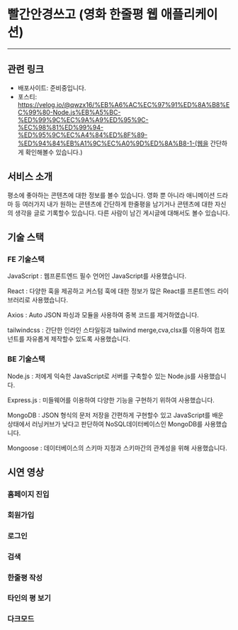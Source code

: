 # 빨간안경쓰고 (영화 한줄평 웹 애플리케이션)

---

## 관련 링크

- 배포사이트: 준비중입니다.
- 포스티: https://velog.io/@qwzx16/%EB%A6%AC%EC%97%91%ED%8A%B8%EC%99%80-Node.js%EB%A5%BC-%ED%99%9C%EC%9A%A9%ED%95%9C-%EC%98%81%ED%99%94-%ED%95%9C%EC%A4%84%ED%8F%89-%ED%94%84%EB%A1%9C%EC%A0%9D%ED%8A%B8-1-(웹을 간단하게 확인해볼수 있습니다.)

## 서비스 소개

평소에 좋아하는 콘텐츠에 대한 정보를 볼수 있습니다.
영화 뿐 아니라 애니메이션 드라마 등 여러가지 내가 원하는 콘텐츠에 간단하게 한줄평을 남기거나 콘텐츠에 대한 자신의 생각을 글로 기록할수 있습니다.
다른 사람이 남긴 게시글에 대해서도 볼수 있습니다.

## 기술 스택

### FE 기술스택

JavaScript : 웹프론트엔드 필수 언어인 JavaScript를 사용했습니다.

React : 다양한 훅을 제공하고 커스텀 훅에 대한 정보가 많은 React를 프론트엔드 라이브러리로 사용했습니다.

Axios : Auto JSON 파싱과 모듈을 사용하여 중복 코드를 제거하였습니다.

tailwindcss : 간단한 인라인 스타일링과 tailwind merge,cva,clsx를 이용하여 컴포넌트를 자유롭게 제작할수 있도록 사용했습니다.

### BE 기술스택

Node.js : 저에게 익숙한 JavaScript로 서버를 구축할수 있는 Node.js를 사용했습니다.

Express.js : 미들웨어를 이용하여 다양한 기능을 구현하기 위하여 사용했습니다.

MongoDB : JSON 형식의 문저 저장을 간편하게 구현할수 있고 JavaScript를 배운 상태에서 러닝커브가 낮다고 판단하여 NoSQL데이터베이스인 MongoDB를 사용했습니다.

Mongoose : 데이터베이스의 스키마 지정과 스키마간의 관계성을 위해 사용했습니다.

## 시연 영상

### 홈페이지 진입

### 회원가입

### 로그인

### 검색

### 한줄평 작성

### 타인의 평 보기

### 다크모드
